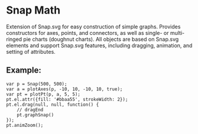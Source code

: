 # Snap Math
Extension of Snap.svg for easy construction of simple graphs. Provides constructors for axes, points, and connectors, as well as single- or multi-ringed pie charts (doughnut charts). All objects are based on Snap.svg elements and support Snap.svg features, including dragging, animation, and setting of attributes.

## Example:

    var p = Snap(500, 500);
    var a = plotAxes(p, -10, 10, -10, 10, true);
    var pt = plotPt(p, a, 5, 5);
    pt.el.attr({fill: '#bbaa55', strokeWidth: 2});
    pt.el.drag(null, null, function() {
        // dragEnd
        pt.graphSnap()
    });
    pt.animZoom();
